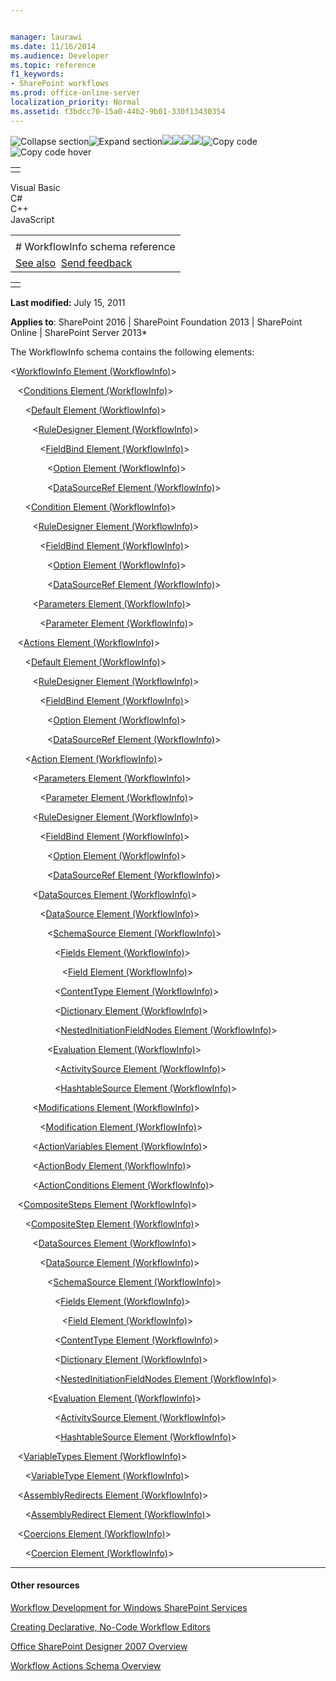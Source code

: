 ```yaml
---


manager: laurawi
ms.date: 11/16/2014
ms.audience: Developer
ms.topic: reference
f1_keywords:
- SharePoint workflows
ms.prod: office-online-server
localization_priority: Normal
ms.assetid: f3bdcc70-15a0-44b2-9b01-330f13430354
---
```


![Collapse
section](../icons/collapse_all.gif "Collapse section")![Expand
section](../icons/expand_all.gif "Expand section")![](../icons/collapse_all.gif)![](../icons/expand_all.gif)![](../icons/dropdown.gif)![](../icons/dropdownHover.gif)![Copy
code](../icons/copycode.gif "Copy code")![Copy code
hover](../icons/copycodeHighlight.gif "Copy code hover")
<table>
<tbody>
<tr class="odd">
<td align="left"></td>
</tr>
</tbody>
</table>

Visual Basic  
C\#  
C++  
JavaScript  

<table>
<tbody>
<tr class="odd">
<td align="left"><span id="runningHeaderText"></span></td>
</tr>
<tr class="even">
<td align="left"># WorkflowInfo schema reference</td>
</tr>
<tr class="odd">
<td align="left"><a href="#seeAlsoToggle">See also</a>  <span id="headfeedbackarea" class="feedbackhead"><a href="javascript:SubmitFeedback(&#39;docthis@Microsoft.com&#39;,&#39;&#39;,&#39;&#39;,&#39;&#39;,&#39;1.0.18082.1225&#39;,&#39;%0\dThank%20you%20for%20your%20feedback.%20The%20developer%20writing%20teams%20use%20your%20feedback%20to%20improve%20documentation.%20While%20we%20are%20reviewing%20your%20feedback,%20we%20may%20send%20you%20e-mail%20to%20ask%20for%20clarification%20or%20feedback%20on%20a%20solution.%20We%20do%20not%20use%20your%20e-mail%20address%20for%20any%20other%20purpose%20and%20we%20delete%20it%20after%20we%20finish%20our%20review.%0\AFor%20further%20information%20about%20the%20privacy%20policies%20of%20Microsoft,%20please%20see%20http://privacy.microsoft.com/en-us/default.aspx.%0\A%0\d&#39;,&#39;Customer%20feedback&#39;);">Send feedback</a></span></td>
</tr>
</tbody>
</table>

<table>
<colgroup>
<col width="100%" />
</colgroup>
<tbody>
<tr class="odd">
<td align="left"></td>
</tr>
</tbody>
</table>

**Last modified:** July 15, 2011

**Applies to**: SharePoint 2016 | SharePoint Foundation 2013 |
SharePoint Online | SharePoint Server 2013*

The WorkflowInfo schema contains the following elements:

\<<span sdata="link">[WorkflowInfo Element
(WorkflowInfo)](workflowinfo-element-workflowinfo.htm)</span>\>

   \<<span sdata="link">[Conditions Element
(WorkflowInfo)](conditions-element-workflowinfo.htm)</span>\>

      \<<span sdata="link">[Default Element
(WorkflowInfo)](default-element-workflowinfo.htm)</span>\>

         \<<span sdata="link">[RuleDesigner Element
(WorkflowInfo)](ruledesigner-element-workflowinfo.htm)</span>\>

            \<<span sdata="link">[FieldBind Element
(WorkflowInfo)](fieldbind-element-workflowinfo.htm)</span>\>

               \<<span sdata="link">[Option Element
(WorkflowInfo)](option-element-workflowinfo.htm)</span>\>

               \<<span sdata="link">[DataSourceRef Element
(WorkflowInfo)](datasourceref-element-workflowinfo.htm)</span>\>

      \<<span sdata="link">[Condition Element
(WorkflowInfo)](condition-element-workflowinfo.htm)</span>\>

         \<<span sdata="link">[RuleDesigner Element
(WorkflowInfo)](ruledesigner-element-workflowinfo.htm)</span>\>

            \<<span sdata="link">[FieldBind Element
(WorkflowInfo)](fieldbind-element-workflowinfo.htm)</span>\>

               \<<span sdata="link">[Option Element
(WorkflowInfo)](option-element-workflowinfo.htm)</span>\>

               \<<span sdata="link">[DataSourceRef Element
(WorkflowInfo)](datasourceref-element-workflowinfo.htm)</span>\>

         \<<span sdata="link">[Parameters Element
(WorkflowInfo)](parameters-element-workflowinfo.htm)</span>\>

            \<<span sdata="link">[Parameter Element
(WorkflowInfo)](parameter-element-workflowinfo.htm)</span>\>

   \<<span sdata="link">[Actions Element
(WorkflowInfo)](actions-element-workflowinfo.htm)</span>\>

      \<<span sdata="link">[Default Element
(WorkflowInfo)](default-element-workflowinfo.htm)</span>\>

         \<<span sdata="link">[RuleDesigner Element
(WorkflowInfo)](ruledesigner-element-workflowinfo.htm)</span>\>

            \<<span sdata="link">[FieldBind Element
(WorkflowInfo)](fieldbind-element-workflowinfo.htm)</span>\>

               \<<span sdata="link">[Option Element
(WorkflowInfo)](option-element-workflowinfo.htm)</span>\>

               \<<span sdata="link">[DataSourceRef Element
(WorkflowInfo)](datasourceref-element-workflowinfo.htm)</span>\>

      \<<span sdata="link">[Action Element
(WorkflowInfo)](action-element-workflowinfo.htm)</span>\>

         \<<span sdata="link">[Parameters Element
(WorkflowInfo)](parameters-element-workflowinfo.htm)</span>\>

            \<<span sdata="link">[Parameter Element
(WorkflowInfo)](parameter-element-workflowinfo.htm)</span>\>

         \<<span sdata="link">[RuleDesigner Element
(WorkflowInfo)](ruledesigner-element-workflowinfo.htm)</span>\>

            \<<span sdata="link">[FieldBind Element
(WorkflowInfo)](fieldbind-element-workflowinfo.htm)</span>\>

               \<<span sdata="link">[Option Element
(WorkflowInfo)](option-element-workflowinfo.htm)</span>\>

               \<<span sdata="link">[DataSourceRef Element
(WorkflowInfo)](datasourceref-element-workflowinfo.htm)</span>\>

         \<<span sdata="link">[DataSources Element
(WorkflowInfo)](datasources-element-workflowinfo.htm)</span>\>

            \<<span sdata="link">[DataSource Element
(WorkflowInfo)](datasource-element-workflowinfo.htm)</span>\>

               \<<span sdata="link">[SchemaSource Element
(WorkflowInfo)](schemasource-element-workflowinfo.htm)</span>\>

                  \<<span sdata="link">[Fields Element
(WorkflowInfo)](fields-element-workflowinfo.htm)</span>\>

                     \<<span sdata="link">[Field Element
(WorkflowInfo)](field-element-workflowinfo.htm)</span>\>

                  \<<span sdata="link">[ContentType Element
(WorkflowInfo)](contenttype-element-workflowinfo.htm)</span>\>

                  \<<span sdata="link">[Dictionary Element
(WorkflowInfo)](dictionary-element-workflowinfo.htm)</span>\>

                  \<<span sdata="link">[NestedInitiationFieldNodes
Element
(WorkflowInfo)](nestedinitiationfieldnodes-element-workflowinfo.htm)</span>\>

               \<<span sdata="link">[Evaluation Element
(WorkflowInfo)](evaluation-element-workflowinfo.htm)</span>\>

                  \<<span sdata="link">[ActivitySource Element
(WorkflowInfo)](activitysource-element-workflowinfo.htm)</span>\>

                  \<<span sdata="link">[HashtableSource Element
(WorkflowInfo)](hashtablesource-element-workflowinfo.htm)</span>\>

         \<<span sdata="link">[Modifications Element
(WorkflowInfo)](modifications-element-workflowinfo.htm)</span>\>

            \<<span sdata="link">[Modification Element
(WorkflowInfo)](modification-element-workflowinfo.htm)</span>\>

         \<<span sdata="link">[ActionVariables Element
(WorkflowInfo)](actionvariables-element-workflowinfo.htm)</span>\>

         \<<span sdata="link">[ActionBody Element
(WorkflowInfo)](actionbody-element-workflowinfo.htm)</span>\>

         \<<span sdata="link">[ActionConditions Element
(WorkflowInfo)](actionconditions-element-workflowinfo.htm)</span>\>

   \<<span sdata="link">[CompositeSteps Element
(WorkflowInfo)](compositesteps-element-workflowinfo.htm)</span>\>

      \<<span sdata="link">[CompositeStep Element
(WorkflowInfo)](compositestep-element-workflowinfo.htm)</span>\>

         \<<span sdata="link">[DataSources Element
(WorkflowInfo)](datasources-element-workflowinfo.htm)</span>\>

            \<<span sdata="link">[DataSource Element
(WorkflowInfo)](datasource-element-workflowinfo.htm)</span>\>

               \<<span sdata="link">[SchemaSource Element
(WorkflowInfo)](schemasource-element-workflowinfo.htm)</span>\>

                  \<<span sdata="link">[Fields Element
(WorkflowInfo)](fields-element-workflowinfo.htm)</span>\>

                     \<<span sdata="link">[Field Element
(WorkflowInfo)](field-element-workflowinfo.htm)</span>\>

                  \<<span sdata="link">[ContentType Element
(WorkflowInfo)](contenttype-element-workflowinfo.htm)</span>\>

                  \<<span sdata="link">[Dictionary Element
(WorkflowInfo)](dictionary-element-workflowinfo.htm)</span>\>

                  \<<span sdata="link">[NestedInitiationFieldNodes
Element
(WorkflowInfo)](nestedinitiationfieldnodes-element-workflowinfo.htm)</span>\>

               \<<span sdata="link">[Evaluation Element
(WorkflowInfo)](evaluation-element-workflowinfo.htm)</span>\>

                  \<<span sdata="link">[ActivitySource Element
(WorkflowInfo)](activitysource-element-workflowinfo.htm)</span>\>

                  \<<span sdata="link">[HashtableSource Element
(WorkflowInfo)](hashtablesource-element-workflowinfo.htm)</span>\>

   \<<span sdata="link">[VariableTypes Element
(WorkflowInfo)](variabletypes-element-workflowinfo.htm)</span>\>

      \<<span sdata="link">[VariableType Element
(WorkflowInfo)](variabletype-element-workflowinfo.htm)</span>\>

   \<<span sdata="link">[AssemblyRedirects Element
(WorkflowInfo)](assemblyredirects-element-workflowinfo.htm)</span>\>

      \<<span sdata="link">[AssemblyRedirect Element
(WorkflowInfo)](assemblyredirect-element-workflowinfo.htm)</span>\>

   \<<span sdata="link">[Coercions Element
(WorkflowInfo)](coercions-element-workflowinfo.htm)</span>\>

      \<<span sdata="link">[Coercion Element
(WorkflowInfo)](coercion-element-workflowinfo.htm)</span>\>


-------------------------------------------------------------------------------------------------------------------------------------------------------------------------------------------

#### Other resources

[Workflow Development for Windows SharePoint
Services](http://msdn.microsoft.com/library/ad7a5bf2-fab0-4b30-ae0b-46b15f16b491(Office.15).aspx)

[Creating Declarative, No-Code Workflow
Editors](http://msdn.microsoft.com/library/60dfda8d-e724-4d7d-9578-aa239c362dcf(Office.15).aspx)

[Office SharePoint Designer 2007
Overview](http://msdn.microsoft.com/library/5ef4e933-564e-4dea-b2f4-c1b621774969(Office.15).aspx)

[Workflow Actions Schema
Overview](http://msdn.microsoft.com/library/25da07cb-b228-43f2-9cdf-c8c71c3eabbb(Office.15).aspx)









